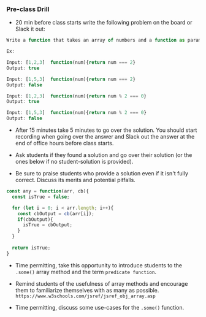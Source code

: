 ### Pre-class Drill

* 20 min before class starts write the following problem on the board or Slack it out:

```js
Write a function that takes an array of numbers and a function as parameters. The function paremeter should return true if the input meets a certain condition or false otherwise. Your function should return true if the function parameter returns true for _any_ of the array elements in the array parameter or false otherwise. 

Ex:

Input: [1,2,3]  function(num){return num === 2}
Output: true

Input: [1,5,3]  function(num){return num === 2}
Output: false

Input: [1,2,3]  function(num){return num % 2 === 0}
Output: true

Input: [1,5,3]  function(num){return num % 2 === 0}
Output: false
```
 
* After 15 minutes take 5 minutes to go over the solution. You should start recording when going over the answer and Slack out the answer at the end of office hours before class starts.

* Ask students if they found a solution and go over their solution (or the ones below if no student-solution is provided). 

* Be sure to praise students who provide a solution even if it isn't fully correct. Discuss its merits and potential pitfalls.

```js
const any = function(arr, cb){
  const isTrue = false;

  for (let i = 0; i < arr.length; i++){
    const cbOutput = cb(arr[i]);
    if(cbOutput){
      isTrue = cbOutput;
    }
  }
  
  return isTrue;
}
```

* Time permitting, take this opportunity to introduce students to the `.some()` array method and the term `predicate function`.

* Remind students of the usefulness of array methods and encourage them to familiarize themselves with as many as possible.  `https://www.w3schools.com/jsref/jsref_obj_array.asp`
 
* Time permitting, discuss some use-cases for the `.some()` function.
 